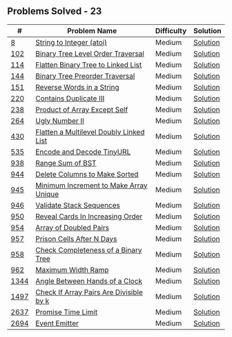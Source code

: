 ## Problems Solved - 23

| # | Problem Name | Difficulty | Solution |
| ---- | ------------ | ---------- | ----------- |  
| <a href="Medium/8  String to Integer (atoi)/">8</a> |  <a href="Medium/8  String to Integer (atoi)">String to Integer (atoi)</a>| Medium | <a href="Medium/8  String to Integer (atoi)/stringToInteger(atoi).js">Solution</a> | 
| <a href="Medium/102  Binary Tree Level Order Traversal/">102</a> |  <a href="Medium/102  Binary Tree Level Order Traversal">Binary Tree Level Order Traversal</a>| Medium | <a href="Medium/102  Binary Tree Level Order Traversal/binaryTreeLevelOrderTraversal.js">Solution</a> | 
| <a href="Medium/114  Flatten Binary Tree to Linked List/">114</a> |  <a href="Medium/114  Flatten Binary Tree to Linked List">Flatten Binary Tree to Linked List</a>| Medium | <a href="Medium/114  Flatten Binary Tree to Linked List/flattenBinaryTreeToLinkedList.js">Solution</a> | 
| <a href="Medium/144  Binary Tree Preorder Traversal/">144</a> |  <a href="Medium/144  Binary Tree Preorder Traversal">Binary Tree Preorder Traversal</a>| Medium | <a href="Medium/144  Binary Tree Preorder Traversal/binaryTreePreorderTraversal.js">Solution</a> | 
| <a href="Medium/151  Reverse Words in a String/">151</a> |  <a href="Medium/151  Reverse Words in a String">Reverse Words in a String</a>| Medium | <a href="Medium/151  Reverse Words in a String/reverseWordsInAString.js">Solution</a> | 
| <a href="Medium/220  Contains Duplicate III/">220</a> |  <a href="Medium/220  Contains Duplicate III">Contains Duplicate III</a>| Medium | <a href="Medium/220  Contains Duplicate III/containsDuplicateIii.js">Solution</a> | 
| <a href="Medium/238  Product of Array Except Self/">238</a> |  <a href="Medium/238  Product of Array Except Self">Product of Array Except Self</a>| Medium | <a href="Medium/238  Product of Array Except Self/productOfArrayExceptSelf.js">Solution</a> | 
| <a href="Medium/264  Ugly Number II/">264</a> |  <a href="Medium/264  Ugly Number II">Ugly Number II</a>| Medium | <a href="Medium/264  Ugly Number II/uglyNumberIi.js">Solution</a> | 
| <a href="Medium/430  Flatten a Multilevel Doubly Linked List/">430</a> |  <a href="Medium/430  Flatten a Multilevel Doubly Linked List">Flatten a Multilevel Doubly Linked List</a>| Medium | <a href="Medium/430  Flatten a Multilevel Doubly Linked List/flattenAMultilevelDoublyLinkedList.js">Solution</a> | 
| <a href="Medium/535  Encode and Decode TinyURL/">535</a> |  <a href="Medium/535  Encode and Decode TinyURL">Encode and Decode TinyURL</a>| Medium | <a href="Medium/535  Encode and Decode TinyURL/encodeAndDecodeTinyurl.js">Solution</a> | 
| <a href="Medium/938  Range Sum of BST/">938</a> |  <a href="Medium/938  Range Sum of BST">Range Sum of BST</a>| Medium | <a href="Medium/938  Range Sum of BST/rangeSumOfBst.js">Solution</a> | 
| <a href="Medium/944  Delete Columns to Make Sorted/">944</a> |  <a href="Medium/944  Delete Columns to Make Sorted">Delete Columns to Make Sorted</a>| Medium | <a href="Medium/944  Delete Columns to Make Sorted/deleteColumnsToMakeSorted.js">Solution</a> | 
| <a href="Medium/945  Minimum Increment to Make Array Unique/">945</a> |  <a href="Medium/945  Minimum Increment to Make Array Unique">Minimum Increment to Make Array Unique</a>| Medium | <a href="Medium/945  Minimum Increment to Make Array Unique/minimumIncrementToMakeArrayUnique.js">Solution</a> | 
| <a href="Medium/946  Validate Stack Sequences/">946</a> |  <a href="Medium/946  Validate Stack Sequences">Validate Stack Sequences</a>| Medium | <a href="Medium/946  Validate Stack Sequences/validateStackSequences.js">Solution</a> | 
| <a href="Medium/950  Reveal Cards In Increasing Order/">950</a> |  <a href="Medium/950  Reveal Cards In Increasing Order">Reveal Cards In Increasing Order</a>| Medium | <a href="Medium/950  Reveal Cards In Increasing Order/revealCardsInIncreasingOrder.js">Solution</a> | 
| <a href="Medium/954  Array of Doubled Pairs/">954</a> |  <a href="Medium/954  Array of Doubled Pairs">Array of Doubled Pairs</a>| Medium | <a href="Medium/954  Array of Doubled Pairs/arrayOfDoubledPairs.js">Solution</a> | 
| <a href="Medium/957  Prison Cells After N Days/">957</a> |  <a href="Medium/957  Prison Cells After N Days">Prison Cells After N Days</a>| Medium | <a href="Medium/957  Prison Cells After N Days/prisonCellsAfterNDays.js">Solution</a> | 
| <a href="Medium/958  Check Completeness of a Binary Tree/">958</a> |  <a href="Medium/958  Check Completeness of a Binary Tree">Check Completeness of a Binary Tree</a>| Medium | <a href="Medium/958  Check Completeness of a Binary Tree/checkCompletenessOfABinaryTree.js">Solution</a> | 
| <a href="Medium/962  Maximum Width Ramp/">962</a> |  <a href="Medium/962  Maximum Width Ramp">Maximum Width Ramp</a>| Medium | <a href="Medium/962  Maximum Width Ramp/maximumWidthRamp.js">Solution</a> | 
| <a href="Medium/1344  Angle Between Hands of a Clock/">1344</a> |  <a href="Medium/1344  Angle Between Hands of a Clock">Angle Between Hands of a Clock</a>| Medium | <a href="Medium/1344  Angle Between Hands of a Clock/angleBetweenHandsOfAClock.js">Solution</a> | 
| <a href="Medium/1497  Check If Array Pairs Are Divisible by k/">1497</a> |  <a href="Medium/1497  Check If Array Pairs Are Divisible by k">Check If Array Pairs Are Divisible by k</a>| Medium | <a href="Medium/1497  Check If Array Pairs Are Divisible by k/checkIfArrayPairsAreDivisibleByK.js">Solution</a> | 
| <a href="Medium/2637 Promise Time Limit/">2637</a> |  <a href="Medium/2637 Promise Time Limit">Promise Time Limit</a>| Medium | <a href="Medium/2637 Promise Time Limit/promiseTimeLimit.js">Solution</a> | 
| <a href="Medium/2694 Event Emitter/">2694</a> |  <a href="Medium/2694 Event Emitter">Event Emitter</a>| Medium | <a href="Medium/2694 Event Emitter/eventEmitter.js">Solution</a> | 

